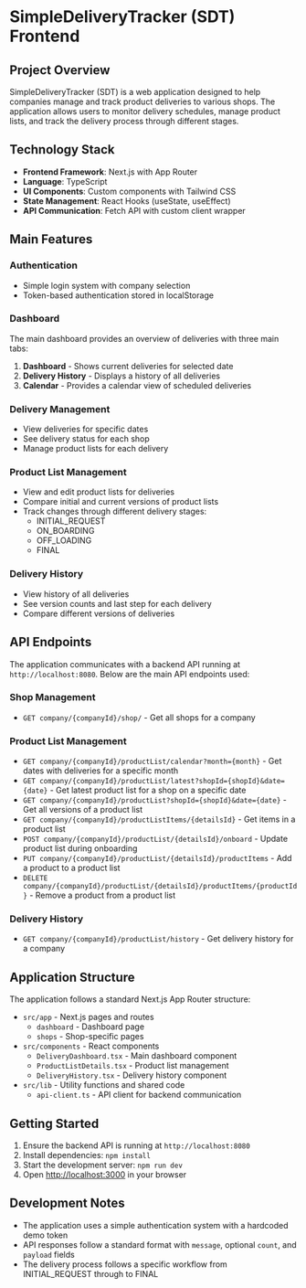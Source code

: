 # SimpleDeliveryTracker (SDT) Frontend

## Project Overview

SimpleDeliveryTracker (SDT) is a web application designed to help companies manage and track product deliveries to various shops. The application allows users to monitor delivery schedules, manage product lists, and track the delivery process through different stages.

## Technology Stack

- **Frontend Framework**: Next.js with App Router
- **Language**: TypeScript
- **UI Components**: Custom components with Tailwind CSS
- **State Management**: React Hooks (useState, useEffect)
- **API Communication**: Fetch API with custom client wrapper

## Main Features

### Authentication
- Simple login system with company selection
- Token-based authentication stored in localStorage

### Dashboard
The main dashboard provides an overview of deliveries with three main tabs:
1. **Dashboard** - Shows current deliveries for selected date
2. **Delivery History** - Displays a history of all deliveries
3. **Calendar** - Provides a calendar view of scheduled deliveries

### Delivery Management
- View deliveries for specific dates
- See delivery status for each shop
- Manage product lists for each delivery

### Product List Management
- View and edit product lists for deliveries
- Compare initial and current versions of product lists
- Track changes through different delivery stages:
  - INITIAL_REQUEST
  - ON_BOARDING
  - OFF_LOADING
  - FINAL

### Delivery History
- View history of all deliveries
- See version counts and last step for each delivery
- Compare different versions of deliveries

## API Endpoints

The application communicates with a backend API running at `http://localhost:8080`. Below are the main API endpoints used:

### Shop Management
- `GET company/{companyId}/shop/` - Get all shops for a company

### Product List Management
- `GET company/{companyId}/productList/calendar?month={month}` - Get dates with deliveries for a specific month
- `GET company/{companyId}/productList/latest?shopId={shopId}&date={date}` - Get latest product list for a shop on a specific date
- `GET company/{companyId}/productList?shopId={shopId}&date={date}` - Get all versions of a product list
- `GET company/{companyId}/productListItems/{detailsId}` - Get items in a product list
- `POST company/{companyId}/productList/{detailsId}/onboard` - Update product list during onboarding
- `PUT company/{companyId}/productList/{detailsId}/productItems` - Add a product to a product list
- `DELETE company/{companyId}/productList/{detailsId}/productItems/{productId}` - Remove a product from a product list

### Delivery History
- `GET company/{companyId}/productList/history` - Get delivery history for a company

## Application Structure

The application follows a standard Next.js App Router structure:

- `src/app` - Next.js pages and routes
  - `dashboard` - Dashboard page
  - `shops` - Shop-specific pages
- `src/components` - React components
  - `DeliveryDashboard.tsx` - Main dashboard component
  - `ProductListDetails.tsx` - Product list management
  - `DeliveryHistory.tsx` - Delivery history component
- `src/lib` - Utility functions and shared code
  - `api-client.ts` - API client for backend communication

## Getting Started

1. Ensure the backend API is running at `http://localhost:8080`
2. Install dependencies: `npm install`
3. Start the development server: `npm run dev`
4. Open [http://localhost:3000](http://localhost:3000) in your browser

## Development Notes

- The application uses a simple authentication system with a hardcoded demo token
- API responses follow a standard format with `message`, optional `count`, and `payload` fields
- The delivery process follows a specific workflow from INITIAL_REQUEST through to FINAL
